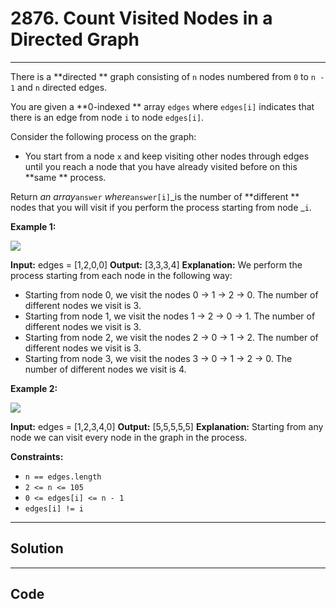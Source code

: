 # 2876. Count Visited Nodes in a Directed Graph

---

There is a **directed ** graph consisting of `n` nodes numbered from `0` to `n - 1` and `n` directed edges.

You are given a **0-indexed ** array `edges` where `edges[i]` indicates that there is an edge from node `i` to node `edges[i]`.

Consider the following process on the graph:

  * You start from a node `x` and keep visiting other nodes through edges until you reach a node that you have already visited before on this **same ** process.



Return _an array_`answer` _where_`answer[i]`_is the number of **different ** nodes that you will visit if you perform the process starting from node _`i`.

 

**Example 1:**

![](https://assets.leetcode.com/uploads/2023/08/31/graaphdrawio-1.png)


**Input:** edges = [1,2,0,0]
**Output:** [3,3,3,4]
**Explanation:** We perform the process starting from each node in the following way:
- Starting from node 0, we visit the nodes 0 -> 1 -> 2 -> 0. The number of different nodes we visit is 3.
- Starting from node 1, we visit the nodes 1 -> 2 -> 0 -> 1. The number of different nodes we visit is 3.
- Starting from node 2, we visit the nodes 2 -> 0 -> 1 -> 2. The number of different nodes we visit is 3.
- Starting from node 3, we visit the nodes 3 -> 0 -> 1 -> 2 -> 0. The number of different nodes we visit is 4.


**Example 2:**

![](https://assets.leetcode.com/uploads/2023/08/31/graaph2drawio.png)


**Input:** edges = [1,2,3,4,0]
**Output:** [5,5,5,5,5]
**Explanation:** Starting from any node we can visit every node in the graph in the process.


 

**Constraints:**

  * `n == edges.length`
  * `2 <= n <= 105`
  * `0 <= edges[i] <= n - 1`
  * `edges[i] != i`

---

## Solution



---

## Code
```python


```